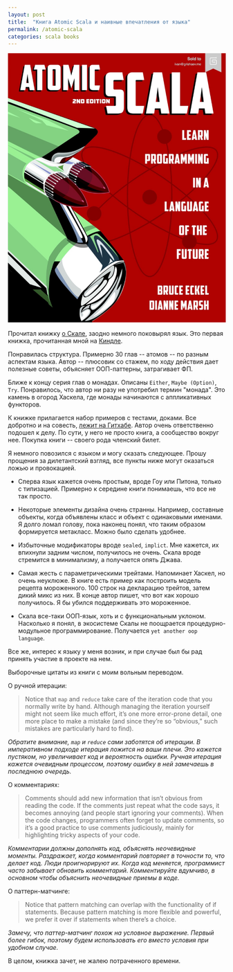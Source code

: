 ```yaml
---
layout: post
title:  "Книга Atomic Scala и наивные впечатления от языка"
permalink: /atomic-scala
categories: scala books
---
```


![cover](/assets/static/atomic-scala.jpg)

Прочитал книжку [о Скале][book], заодно немного поковырял язык. Это
первая книжка, прочитанная мной на [Киндле](/kindle).

[book]: http://www.atomicscala.com/

Понравилась структура. Примерно 30 глав -- атомов -- по разным
аспектам языка. Автор -- плюсовик со стажем, по ходу действия дает
полезные советы, объясняет ООП-паттерны, затрагивает ФП.

Ближе к концу серия глав о монадах. Описаны `Either`, `Maybe
(Option)`, `Try`. Понравилось, что автор ни разу не употребил термин
"монада". Это камень в огород Хаскела, где монады начинаются с
аппликативных функторов.

К книжке прилагается набор примеров с тестами, доками. Все добротно и
на совесть, [лежит на Гитхабе][github]. Автор очень ответственно
подошел к делу. По сути, у него не просто книга, а сообщество вокруг
нее. Покупка книги -- своего рода членский билет.

[github]: https://github.com/AtomicScala

Я немного повозился с языком и могу сказать следующее. Прошу прощения
за дилетантский взгляд, все пункты ниже могут оказаться ложью и
провокацией.

- Сперва язык кажется очень простым, вроде Гоу или Питона, только с
  типизацией. Примерно к середине книги понимаешь, что все не так
  просто.

- Некоторые элементы дизайна очень странны. Например, составные
  объекты, когда объявлены класс и объект с одинаковыми именами. Я
  долго ломал голову, пока наконец понял, что таким образом
  формируется метакласс. Можно было сделать удобнее.

- Избыточные модификаторы вроде `sealed`, `implict`. Мне кажется, их
  впихнули задним числом, получилось не очень. Скала вроде стремится в
  минимализму, а получается опять Джава.

- Самая жесть с параметрическими трейтами. Напоминает Хаскел, но очень
  неуклюже. В книге есть пример как построить модель рецепта
  мороженного. 100 строк на декларацию трейтов, затем дикий микс из
  них. В конце автор пишет, что вот как хорошо получилось. Я бы убился
  поддерживать это мороженное.

- Скала все-таки ООП-язык, хоть и с функциональным уклоном. Насколько
  я понял, в экосистеме Скалы не поощрается процедурно-модульное
  программирование. Получается `yet another oop language`.

Все же, интерес к языку у меня возник, и при случае был бы рад принять
участие в проекте на нем.

Выборочные цитаты из книги с моим вольным переводом.

О ручной итерации:

> Notice that `map` and `reduce` take care of the iteration code that
> you normally write by hand. Although managing the iteration yourself
> might not seem like much effort, it’s one more error-prone detail,
> one more place to make a mistake (and since they’re so “obvious,”
> such mistakes are particularly hard to find).

*Обратите внимание, `map` и `reduce` сами заботятся об итерации. В
императивном подходе итерация ложится на ваши плечи. Это кажется
пустяком, но увеличивает код и вероятность ошибки. Ручная итерация
кажется очевидным процессом, поэтому ошибку в ней замечаешь в
последнюю очередь.*

О комментариях:

> Comments should add new information that isn’t obvious from reading
> the code. If the comments just repeat what the code says, it becomes
> annoying (and people start ignoring your comments). When the code
> changes, programmers often forget to update comments, so it’s a good
> practice to use comments judiciously, mainly for highlighting tricky
> aspects of your code.

*Комментарии должны дополнять код, объяснять неочевидные моменты.
Раздражает, когда комментарий повторяет в точности то, что делает
код. Люди проигнорируют их. Когда код меняется, программист часто
забывает обновить комментарий. Комментируйте вдумчиво, в основном
чтобы объяснить неочевидные приемы в коде.*

О паттерн-матчинге:

> Notice that pattern matching can overlap with the functionality of
> if statements. Because pattern matching is more flexible and
> powerful, we prefer it over if statements when there’s a choice.

*Замечу, что паттер-матчинг похож на условное выражение. Первый более
гибок, поэтому будем использовать его вместо условия при удобном
случае.*

В целом, книжка зачет, не жалею потраченного времени.

